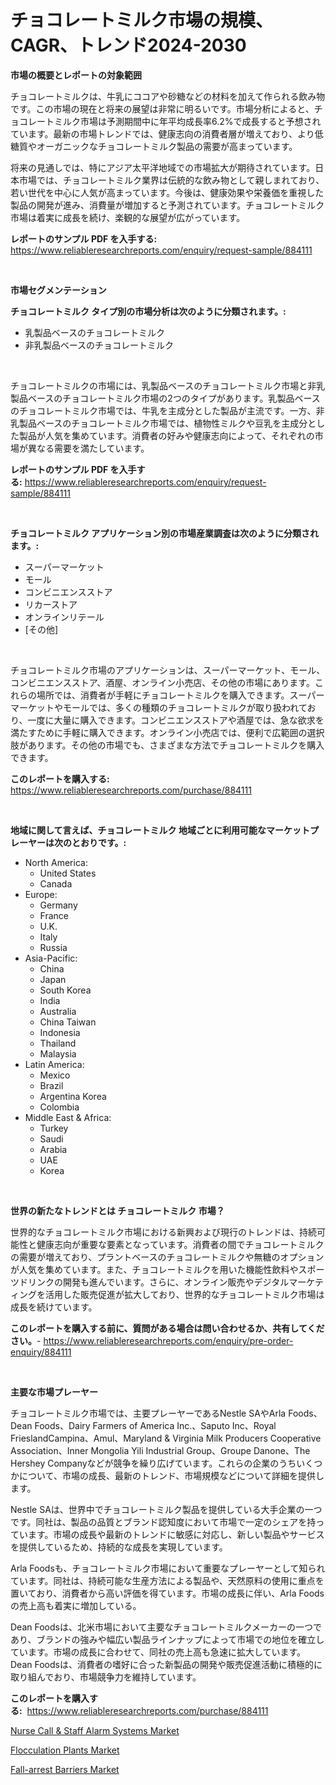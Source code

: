 <p><h1>チョコレートミルク市場の規模、CAGR、トレンド2024-2030</h1></p><p><strong>市場の概要とレポートの対象範囲</strong></p>
<p><p>チョコレートミルクは、牛乳にココアや砂糖などの材料を加えて作られる飲み物です。この市場の現在と将来の展望は非常に明るいです。市場分析によると、チョコレートミルク市場は予測期間中に年平均成長率6.2%で成長すると予想されています。最新の市場トレンドでは、健康志向の消費者層が増えており、より低糖質やオーガニックなチョコレートミルク製品の需要が高まっています。</p><p>将来の見通しでは、特にアジア太平洋地域での市場拡大が期待されています。日本市場では、チョコレートミルク業界は伝統的な飲み物として親しまれており、若い世代を中心に人気が高まっています。今後は、健康効果や栄養価を重視した製品の開発が進み、消費量が増加すると予測されています。チョコレートミルク市場は着実に成長を続け、楽観的な展望が広がっています。</p></p>
<p><strong>レポートのサンプル PDF を入手する:</strong> <a href="https://www.reliableresearchreports.com/enquiry/request-sample/884111">https://www.reliableresearchreports.com/enquiry/request-sample/884111</a></p>
<p>&nbsp;</p>
<p><strong>市場セグメンテーション</strong></p>
<p><strong>チョコレートミルク タイプ別の市場分析は次のように分類されます。:</strong></p>
<p><ul><li>乳製品ベースのチョコレートミルク</li><li>非乳製品ベースのチョコレートミルク</li></ul></p>
<p>&nbsp;</p>
<p><p>チョコレートミルクの市場には、乳製品ベースのチョコレートミルク市場と非乳製品ベースのチョコレートミルク市場の2つのタイプがあります。乳製品ベースのチョコレートミルク市場では、牛乳を主成分とした製品が主流です。一方、非乳製品ベースのチョコレートミルク市場では、植物性ミルクや豆乳を主成分とした製品が人気を集めています。消費者の好みや健康志向によって、それぞれの市場が異なる需要を満たしています。</p></p>
<p><strong>レポートのサンプル PDF を入手する:</strong>&nbsp;<a href="https://www.reliableresearchreports.com/enquiry/request-sample/884111">https://www.reliableresearchreports.com/enquiry/request-sample/884111</a></p>
<p>&nbsp;</p>
<p><strong> チョコレートミルク アプリケーション別の市場産業調査は次のように分類されます。:</strong></p>
<p><ul><li>スーパーマーケット</li><li>モール</li><li>コンビニエンスストア</li><li>リカーストア</li><li>オンラインリテール</li><li>[その他]</li></ul></p>
<p>&nbsp;</p>
<p><p>チョコレートミルク市場のアプリケーションは、スーパーマーケット、モール、コンビニエンスストア、酒屋、オンライン小売店、その他の市場にあります。これらの場所では、消費者が手軽にチョコレートミルクを購入できます。スーパーマーケットやモールでは、多くの種類のチョコレートミルクが取り扱われており、一度に大量に購入できます。コンビニエンスストアや酒屋では、急な欲求を満たすために手軽に購入できます。オンライン小売店では、便利で広範囲の選択肢があります。その他の市場でも、さまざまな方法でチョコレートミルクを購入できます。</p></p>
<p><strong>このレポートを購入する:</strong>&nbsp; <a href="https://www.reliableresearchreports.com/purchase/884111">https://www.reliableresearchreports.com/purchase/884111</a></p>
<p>&nbsp;</p>
<p><strong>地域に関して言えば、チョコレートミルク 地域ごとに利用可能なマーケットプレーヤーは次のとおりです。:</strong></p>
<p><ul>
    <li>
        North America:
        <ul>
            <li>United States</li>
            <li>Canada</li>
        </ul>
    </li>
    <li>
        Europe:
        <ul>
            <li>Germany</li>
            <li>France</li>
            <li>U.K.</li>
            <li>Italy</li>
            <li>Russia</li>
        </ul>
    </li>
    <li>
        Asia-Pacific:
        <ul>
            <li>China</li>
            <li>Japan</li>
            <li>South Korea</li>
            <li>India</li>
            <li>Australia</li>
            <li>China Taiwan</li>
            <li>Indonesia</li>
            <li>Thailand</li>
            <li>Malaysia</li>
        </ul>
    </li>
    <li>
        Latin America:
        <ul>
            <li>Mexico</li>
            <li>Brazil</li>
            <li>Argentina Korea</li>
            <li>Colombia</li>
        </ul>
    </li>
    <li>
        Middle East & Africa:
        <ul>
            <li>Turkey</li>
            <li>Saudi</li>
            <li>Arabia</li>
            <li>UAE</li>
            <li>Korea</li>
        </ul>
    </li>
    </ul></p>
<p>&nbsp;</p>
<p><strong>世界の新たなトレンドとは チョコレートミルク 市場？</strong></p>
<p><p>世界的なチョコレートミルク市場における新興および現行のトレンドは、持続可能性と健康志向が重要な要素となっています。消費者の間でチョコレートミルクの需要が増えており、プラントベースのチョコレートミルクや無糖のオプションが人気を集めています。また、チョコレートミルクを用いた機能性飲料やスポーツドリンクの開発も進んでいます。さらに、オンライン販売やデジタルマーケティングを活用した販売促進が拡大しており、世界的なチョコレートミルク市場は成長を続けています。</p></p>
<p><strong>このレポートを購入する前に、質問がある場合は問い合わせるか、共有してください。</strong>- <a href="https://www.reliableresearchreports.com/enquiry/pre-order-enquiry/884111">https://www.reliableresearchreports.com/enquiry/pre-order-enquiry/884111</a></p>
<p>&nbsp;</p>
<p><strong>主要な市場プレーヤー</strong></p>
<p><p>チョコレートミルク市場では、主要プレーヤーであるNestle SAやArla Foods、Dean Foods、Dairy Farmers of America Inc.、Saputo Inc、Royal FrieslandCampina、Amul、Maryland & Virginia Milk Producers Cooperative Association、Inner Mongolia Yili Industrial Group、Groupe Danone、The Hershey Companyなどが競争を繰り広げています。これらの企業のうちいくつかについて、市場の成長、最新のトレンド、市場規模などについて詳細を提供します。</p><p>Nestle SAは、世界中でチョコレートミルク製品を提供している大手企業の一つです。同社は、製品の品質とブランド認知度において市場で一定のシェアを持っています。市場の成長や最新のトレンドに敏感に対応し、新しい製品やサービスを提供しているため、持続的な成長を実現しています。</p><p>Arla Foodsも、チョコレートミルク市場において重要なプレーヤーとして知られています。同社は、持続可能な生産方法による製品や、天然原料の使用に重点を置いており、消費者から高い評価を得ています。市場の成長に伴い、Arla Foodsの売上高も着実に増加している。</p><p>Dean Foodsは、北米市場において主要なチョコレートミルクメーカーの一つであり、ブランドの強みや幅広い製品ラインナップによって市場での地位を確立しています。市場の成長に合わせて、同社の売上高も急速に拡大しています。Dean Foodsは、消費者の嗜好に合った新製品の開発や販売促進活動に積極的に取り組んでおり、市場競争力を維持しています。</p></p>
<p><strong>このレポートを購入する:</strong>&nbsp;&nbsp;<a href="https://www.reliableresearchreports.com/purchase/884111">https://www.reliableresearchreports.com/purchase/884111</a></p>
<p><p><a href="https://metal-farmhouse-e95.notion.site/Nurse-Call-Staff-Alarm-Systems-Market-Provides-Detailed-Segmentation-of-this-Market-based-on-Type--7d8c6a0f2c7b48db8a02cb37ec8ecd2b">Nurse Call & Staff Alarm Systems Market</a></p><p><a href="https://gratis-rainforest-2ca.notion.site/Flocculation-Plants-Market-Size-Focuses-on-Market-Dynamics-In-Depth-Analysis-and-Future-Projections-3f210c2350974436822a57452cc15fd0">Flocculation Plants Market</a></p><p><a href="https://crocus-run-b5a.notion.site/Fall-arrest-Barriers-Market-Furnish-Information-about-Market-Size-Market-Share-Market-Dynamics-an-8b4445ae4bb240b5b7b09de5b91310b4">Fall-arrest Barriers Market</a></p></p>